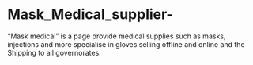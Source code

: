 # Mask_Medical_supplier-
“Mask medical” is a page provide medical supplies such as masks, injections and more specialise in gloves selling offline and online and the Shipping to all governorates.
